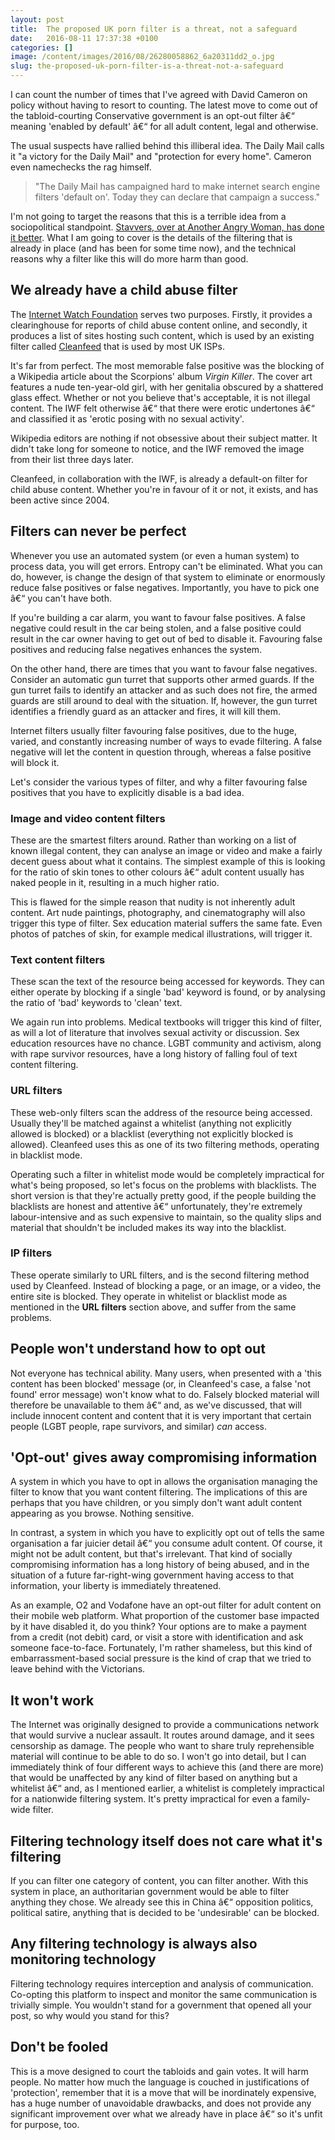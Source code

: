 ```yaml
---
layout: post
title:  The proposed UK porn filter is a threat, not a safeguard
date:   2016-08-11 17:37:38 +0100
categories: []
image: /content/images/2016/08/26280058862_6a20311dd2_o.jpg
slug: the-proposed-uk-porn-filter-is-a-threat-not-a-safeguard
---
```


I can count the number of times that I've agreed with David Cameron on policy without having to resort to counting. The latest move to come out of the tabloid-courting Conservative government is an opt-out filter â€“ meaning 'enabled by default' â€“ for all adult content, legal and otherwise.

The usual suspects have rallied behind this illiberal idea. The Daily Mail calls it "a victory for the Daily Mail" and "protection for every home". Cameron even namechecks the rag himself.

> "The Daily Mail has campaigned hard to make internet search engine filters 'default on'. Today they can declare that campaign a success."

I'm not going to target the reasons that this is a terrible idea from a sociopolitical standpoint. [Stavvers, over at Another Angry Woman, has done it better](http://stavvers.wordpress.com/2013/07/22/not-that-porn-blocking-bollocks-again/ "Another Angry Woman: Not that porn-blocking bollocks again"). What I am going to cover is the details of the filtering that is already in place (and has been for some time now), and the technical reasons why a filter like this will do more harm than good.

## We already have a child abuse filter

The [Internet Watch Foundation](http://www.iwf.org.uk/ "Internet Watch Foundation") serves two purposes. Firstly, it provides a clearinghouse for reports of child abuse content online, and secondly, it produces a list of sites hosting such content, which is used by an existing filter called [Cleanfeed](http://en.wikipedia.org/wiki/Cleanfeed_(content_blocking_system) "Cleanfeed (content blocking system)") that is used by most UK ISPs.

It's far from perfect. The most memorable false positive was the blocking of a Wikipedia article about the Scorpions' album *Virgin Killer*. The cover art features a nude ten-year-old girl, with her genitalia obscured by a shattered glass effect. Whether or not you believe that's acceptable, it is not illegal content. The IWF felt otherwise â€“ that there were erotic undertones â€“ and classified it as 'erotic posing with no sexual activity'.

Wikipedia editors are nothing if not obsessive about their subject matter. It didn't take long for someone to notice, and the IWF removed the image from their list three days later.

Cleanfeed, in collaboration with the IWF, is already a default-on filter for child abuse content. Whether you're in favour of it or not, it exists, and has been active since 2004.

## Filters can never be perfect

Whenever you use an automated system (or even a human system) to process data, you will get errors. Entropy can't be eliminated. What you can do, however, is change the design of that system to eliminate or enormously reduce false positives or false negatives. Importantly, you have to pick one â€“ you can't have both.

If you're building a car alarm, you want to favour false positives. A false negative could result in the car being stolen, and a false positive could result in the car owner having to get out of bed to disable it. Favouring false positives and reducing false negatives enhances the system.

On the other hand, there are times that you want to favour false negatives. Consider an automatic gun turret that supports other armed guards. If the gun turret fails to identify an attacker and as such does not fire, the armed guards are still around to deal with the situation. If, however, the gun turret identifies a friendly guard as an attacker and fires, it will kill them.

Internet filters usually filter favouring false positives, due to the huge, varied, and constantly increasing number of ways to evade filtering. A false negative will let the content in question through, whereas a false positive will block it.

Let's consider the various types of filter, and why a filter favouring false positives that you have to explicitly disable is a bad idea.

### Image and video content filters

These are the smartest filters around. Rather than working on a list of known illegal content, they can analyse an image or video and make a fairly decent guess about what it contains. The simplest example of this is looking for the ratio of skin tones to other colours â€“ adult content usually has naked people in it, resulting in a much higher ratio.

This is flawed for the simple reason that nudity is not inherently adult content. Art nude paintings, photography, and cinematography will also trigger this type of filter. Sex education material suffers the same fate. Even photos of patches of skin, for example medical illustrations, will trigger it.

### Text content filters

These scan the text of the resource being accessed for keywords. They can either operate by blocking if a single 'bad' keyword is found, or by analysing the ratio of 'bad' keywords to 'clean' text.

We again run into problems. Medical textbooks will trigger this kind of filter, as will a lot of literature that involves sexual activity or discussion. Sex education resources have no chance. LGBT community and activism, along with rape survivor resources, have a long history of falling foul of text content filtering.

### URL filters

These web-only filters scan the address of the resource being accessed. Usually they'll be matched against a whitelist (anything not explicitly allowed is blocked) or a blacklist (everything not explicitly blocked is allowed). Cleanfeed uses this as one of its two filtering methods, operating in blacklist mode.

Operating such a filter in whitelist mode would be completely impractical for what's being proposed, so let's focus on the problems with blacklists. The short version is that they're actually pretty good, if the people building the blacklists are honest and attentive â€“ unfortunately, they're extremely labour-intensive and as such expensive to maintain, so the quality slips and material that shouldn't be included makes its way into the blacklist.

### IP filters

These operate similarly to URL filters, and is the second filtering method used by Cleanfeed. Instead of blocking a page, or an image, or a video, the entire site is blocked. They operate in whitelist or blacklist mode as mentioned in the **URL filters** section above, and suffer from the same problems.

## People won't understand how to opt out

Not everyone has technical ability. Many users, when presented with a 'this content has been blocked' message (or, in Cleanfeed's case, a false 'not found' error message) won't know what to do. Falsely blocked material will therefore be unavailable to them â€“ and, as we've discussed, that will include innocent content and content that it is very important that certain people (LGBT people, rape survivors, and similar) *can* access.

## 'Opt-out' gives away compromising information

A system in which you have to opt in allows the organisation managing the filter to know that you want content filtering. The implications of this are perhaps that you have children, or you simply don't want adult content appearing as you browse. Nothing sensitive.

In contrast, a system in which you have to explicitly opt out of tells the same organisation a far juicier detail â€“ you consume adult content. Of course, it might not be adult content, but that's irrelevant. That kind of socially compromising information has a long history of being abused, and in the situation of a future far-right-wing government having access to that information, your liberty is immediately threatened.

As an example, O2 and Vodafone have an opt-out filter for adult content on their mobile web platform. What proportion of the customer base impacted by it have disabled it, do you think? Your options are to make a payment from a credit (not debit) card, or visit a store with identification and ask someone face-to-face. Fortunately, I'm rather shameless, but this kind of embarrassment-based social pressure is the kind of crap that we tried to leave behind with the Victorians.

## It won't work

The Internet was originally designed to provide a communications network that would survive a nuclear assault. It routes around damage, and it sees censorship as damage. The people who want to share truly reprehensible material will continue to be able to do so. I won't go into detail, but I can immediately think of four different ways to achieve this (and there are more) that would be unaffected by any kind of filter based on anything but a whitelist â€“ and, as I mentioned earlier, a whitelist is completely impractical for a nationwide filtering system. It's pretty impractical for even a family-wide filter.

## Filtering technology itself does not care what it's filtering

If you can filter one category of content, you can filter another. With this system in place, an authoritarian government would be able to filter anything they chose. We already see this in China â€“ opposition politics, political satire, anything that is decided to be 'undesirable' can be blocked.

## Any filtering technology is always also monitoring technology

Filtering technology requires interception and analysis of communication. Co-opting this platform to inspect and monitor the same communication is trivially simple. You wouldn't stand for a government that opened all your post, so why would you stand for this?

## Don't be fooled

This is a move designed to court the tabloids and gain votes. It will harm people. No matter how much the language is couched in justifications of 'protection', remember that it is a move that will be inordinately expensive, has a huge number of unavoidable drawbacks, and does not provide any significant improvement over what we already have in place â€“ so it's unfit for purpose, too.
